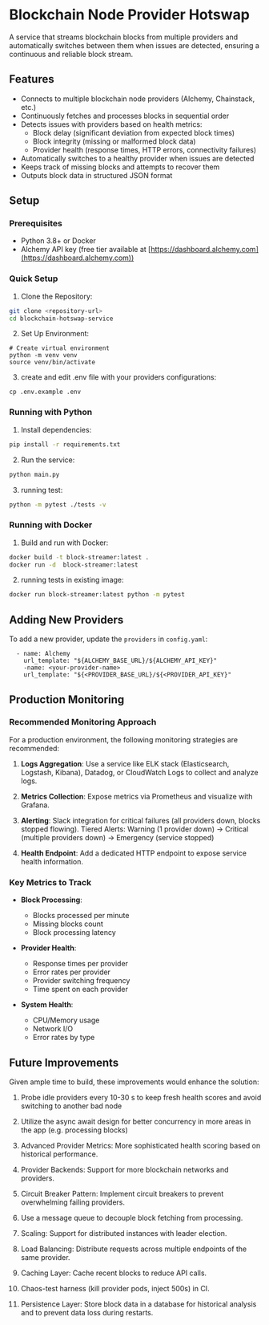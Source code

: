 # Blockchain Node Provider Hotswap

A service that streams blockchain blocks from multiple providers and automatically switches between them when issues are detected, ensuring a continuous and reliable block stream.

## Features

- Connects to multiple blockchain node providers (Alchemy, Chainstack, etc.)
- Continuously fetches and processes blocks in sequential order
- Detects issues with providers based on health metrics:
  - Block delay (significant deviation from expected block times)
  - Block integrity (missing or malformed block data)
  - Provider health (response times, HTTP errors, connectivity failures)
- Automatically switches to a healthy provider when issues are detected
- Keeps track of missing blocks and attempts to recover them
- Outputs block data in structured JSON format

## Setup

### Prerequisites

- Python 3.8+ or Docker
- Alchemy API key (free tier available at [https://dashboard.alchemy.com](https://dashboard.alchemy.com))

### Quick Setup

1. Clone the Repository:

```bash
git clone <repository-url>
cd blockchain-hotswap-service
```

2. Set Up Environment:

```
# Create virtual environment
python -m venv venv
source venv/bin/activate 
```

3. create and edit .env file with your providers configurations:

```
cp .env.example .env
```

### Running with Python

1. Install dependencies:

```bash
pip install -r requirements.txt
```

2. Run the service:

```bash
python main.py
```

3. running test:

```bash
python -m pytest ./tests -v
````

### Running with Docker

1. Build and run with Docker:

```bash
docker build -t block-streamer:latest . 
docker run -d  block-streamer:latest

```

2. running tests in existing image:

```bash
docker run block-streamer:latest python -m pytest 
```



## Adding New Providers

To add a new provider, update the `providers` in `config.yaml`:

```
  - name: Alchemy
    url_template: "${ALCHEMY_BASE_URL}/${ALCHEMY_API_KEY}"
    -name: <your-provider-name>
    url_template: "${<PROVIDER_BASE_URL}/${<PROVIDER_API_KEY}"

```

## Production Monitoring

### Recommended Monitoring Approach

For a production environment, the following monitoring strategies are recommended:

1. **Logs Aggregation**: Use a service like ELK stack (Elasticsearch, Logstash, Kibana), Datadog, or CloudWatch Logs to collect and analyze logs.

2. **Metrics Collection**: Expose metrics via Prometheus and visualize with Grafana.

3. **Alerting**: Slack integration for critical failures (all providers down, blocks stopped flowing).
Tiered Alerts: Warning (1 provider down) → Critical (multiple providers down) → Emergency (service stopped)

4. **Health Endpoint**: Add a dedicated HTTP endpoint to expose service health information.

### Key Metrics to Track

- **Block Processing**: 
  - Blocks processed per minute
  - Missing blocks count
  - Block processing latency
  
- **Provider Health**:
  - Response times per provider
  - Error rates per provider
  - Provider switching frequency
  - Time spent on each provider
  
- **System Health**:
  - CPU/Memory usage
  - Network I/O
  - Error rates by type

## Future Improvements

Given ample time to build, these improvements would enhance the solution:

1. Probe idle providers every 10-30 s to keep fresh health scores and avoid switching to another bad node
2. Utilize the async await design for better concurrency in more areas in the app (e.g. processing blocks)

3. Advanced Provider Metrics: More sophisticated health scoring based on historical performance.

4. Provider Backends: Support for more blockchain networks and providers.

5. Circuit Breaker Pattern: Implement circuit breakers to prevent overwhelming failing providers.

6.  Use a message queue to decouple block fetching from processing.

7. Scaling: Support for distributed instances with leader election.

8. Load Balancing: Distribute requests across multiple endpoints of the same provider.

9. Caching Layer: Cache recent blocks to reduce API calls.

10. Chaos-test harness (kill provider pods, inject 500s) in CI.
11. Persistence Layer: Store block data in a database for historical analysis and to prevent data loss during restarts.
